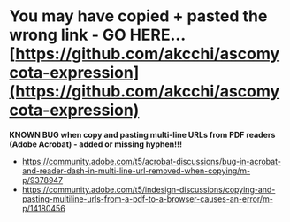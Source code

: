 # You may have copied + pasted the wrong link - GO HERE... [https://github.com/akcchi/ascomycota-expression](https://github.com/akcchi/ascomycota-expression)

**KNOWN BUG when copy and pasting multi-line URLs from PDF readers (Adobe Acrobat) - added or missing hyphen!!!**
* https://community.adobe.com/t5/acrobat-discussions/bug-in-acrobat-and-reader-dash-in-multi-line-url-removed-when-copying/m-p/9378947
* https://community.adobe.com/t5/indesign-discussions/copying-and-pasting-multiline-urls-from-a-pdf-to-a-browser-causes-an-error/m-p/14180456
